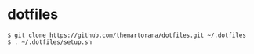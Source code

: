 # dotfiles
```
$ git clone https://github.com/themartorana/dotfiles.git ~/.dotfiles
$ . ~/.dotfiles/setup.sh
```
